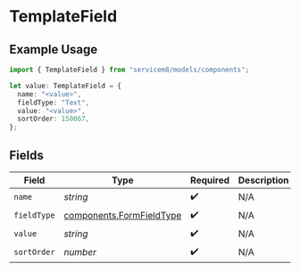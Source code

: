# TemplateField

## Example Usage

```typescript
import { TemplateField } from "servicem8/models/components";

let value: TemplateField = {
  name: "<value>",
  fieldType: "Text",
  value: "<value>",
  sortOrder: 150067,
};
```

## Fields

| Field                                                                | Type                                                                 | Required                                                             | Description                                                          |
| -------------------------------------------------------------------- | -------------------------------------------------------------------- | -------------------------------------------------------------------- | -------------------------------------------------------------------- |
| `name`                                                               | *string*                                                             | :heavy_check_mark:                                                   | N/A                                                                  |
| `fieldType`                                                          | [components.FormFieldType](../../models/components/formfieldtype.md) | :heavy_check_mark:                                                   | N/A                                                                  |
| `value`                                                              | *string*                                                             | :heavy_check_mark:                                                   | N/A                                                                  |
| `sortOrder`                                                          | *number*                                                             | :heavy_check_mark:                                                   | N/A                                                                  |